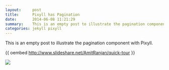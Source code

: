 ```yaml
---
layout:     post
title:      Pixyll has Pagination
date:       2014-06-08 11:21:29
summary:    This is an empty post to illustrate the pagination component with Pixyll.
categories: jekyll pixyll
---
```


This is an empty post to illustrate the pagination component with Pixyll.


{{ oembed http://www.slideshare.net/AmitRanjan/quick-tour }}


<img src="https://farm8.staticflickr.com/7309/13977819079_c15a2ab5cb_z.jpg">
